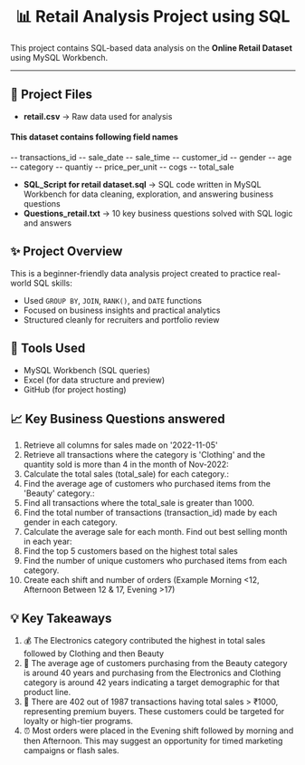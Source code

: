 <div align="center">

# 📊 Retail Analysis Project using SQL

</div>

This project contains SQL-based data analysis on the **Online Retail Dataset** using MySQL Workbench.

---

## 📁 Project Files

- **retail.csv** → Raw data used for analysis
#### This dataset contains following field names
-- transactions_id
-- sale_date
-- sale_time
-- customer_id
-- gender
-- age
-- category
-- quantiy
-- price_per_unit
-- cogs
-- total_sale

- **SQL_Script for retail dataset.sql** → SQL code written in MySQL Workbench for data cleaning, exploration, and answering business questions  
- **Questions_retail.txt** → 10 key business questions solved with SQL logic and answers

## ✨ Project Overview

This is a beginner-friendly data analysis project created to practice real-world SQL skills:
- Used `GROUP BY`, `JOIN`, `RANK()`, and `DATE` functions
- Focused on business insights and practical analytics
- Structured cleanly for recruiters and portfolio review

## 🧠 Tools Used

- MySQL Workbench (SQL queries)
- Excel (for data structure and preview)
- GitHub (for project hosting)

## 📈 Key Business Questions answered 

1. Retrieve all columns for sales made on '2022-11-05'
2. Retrieve all transactions where the category is 'Clothing' and the quantity sold is more than 4 in the month of Nov-2022:
3. Calculate the total sales (total_sale) for each category.:
4. Find the average age of customers who purchased items from the 'Beauty' category.:
5. Find all transactions where the total_sale is greater than 1000.
6. Find the total number of transactions (transaction_id) made by each gender in each category.
7. Calculate the average sale for each month. Find out best selling month in each year:
8. Find the top 5 customers based on the highest total sales 
9. Find the number of unique customers who purchased items from each category.
10. Create each shift and number of orders (Example Morning <12, Afternoon Between 12 & 17, Evening >17)

## 💡 Key Takeaways

1. 💰 The Electronics category contributed the highest in total sales followed by Clothing and then Beauty
2. 💄 The average age of customers purchasing from the Beauty category is around 40 years and purchasing from the Electronics and Clothing category is around 42 years indicating a target demographic for that product line.
3. 💸 There are 402 out of 1987 transactions having total sales > ₹1000, representing premium buyers. These customers could be targeted for loyalty or high-tier programs.
4. ⏰ Most orders were placed in the Evening shift followed by morning and then Afternoon. This may suggest an opportunity for timed marketing campaigns or flash sales.








		
